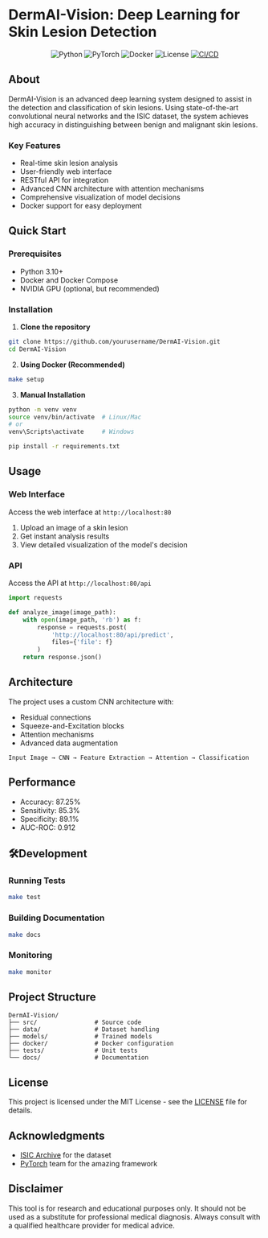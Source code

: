 
# DermAI-Vision: Deep Learning for Skin Lesion Detection

<div align="center">

![Python](https://img.shields.io/badge/Python-3.10-blue.svg)
![PyTorch](https://img.shields.io/badge/PyTorch-2.0-red.svg)
![Docker](https://img.shields.io/badge/Docker-20.10-blue.svg)
![License](https://img.shields.io/badge/license-MIT-green.svg)
[![CI/CD](https://github.com/yourusername/DermAI-Vision/actions/workflows/ci-cd.yml/badge.svg)](https://github.com/yourusername/DermAI-Vision/actions)

</div>

## About

DermAI-Vision is an advanced deep learning system designed to assist in the detection and classification of skin lesions. Using state-of-the-art convolutional neural networks and the ISIC dataset, the system achieves high accuracy in distinguishing between benign and malignant skin lesions.

### Key Features

- Real-time skin lesion analysis
- User-friendly web interface
- RESTful API for integration
- Advanced CNN architecture with attention mechanisms
- Comprehensive visualization of model decisions
- Docker support for easy deployment

## Quick Start

### Prerequisites

- Python 3.10+
- Docker and Docker Compose
- NVIDIA GPU (optional, but recommended)

### Installation

1. **Clone the repository**
```bash
git clone https://github.com/yourusername/DermAI-Vision.git
cd DermAI-Vision
```

2. **Using Docker (Recommended)**
```bash
make setup
```

3. **Manual Installation**
```bash
python -m venv venv
source venv/bin/activate  # Linux/Mac
# or
venv\Scripts\activate     # Windows

pip install -r requirements.txt
```

## Usage

### Web Interface

Access the web interface at `http://localhost:80`

1. Upload an image of a skin lesion
2. Get instant analysis results
3. View detailed visualization of the model's decision

### API

Access the API at `http://localhost:80/api`

```python
import requests

def analyze_image(image_path):
    with open(image_path, 'rb') as f:
        response = requests.post(
            'http://localhost:80/api/predict',
            files={'file': f}
        )
    return response.json()
```

## Architecture

The project uses a custom CNN architecture with:
- Residual connections
- Squeeze-and-Excitation blocks
- Attention mechanisms
- Advanced data augmentation

```
Input Image → CNN → Feature Extraction → Attention → Classification
```

## Performance

- Accuracy: 87.25%
- Sensitivity: 85.3%
- Specificity: 89.1%
- AUC-ROC: 0.912

## 🛠Development

### Running Tests
```bash
make test
```

### Building Documentation
```bash
make docs
```

### Monitoring
```bash
make monitor
```

## Project Structure

```
DermAI-Vision/
├── src/                # Source code
├── data/               # Dataset handling
├── models/             # Trained models
├── docker/             # Docker configuration
├── tests/              # Unit tests
└── docs/               # Documentation
```

## License

This project is licensed under the MIT License - see the [LICENSE](LICENSE) file for details.

## Acknowledgments

- [ISIC Archive](https://www.isic-archive.com/) for the dataset
- [PyTorch](https://pytorch.org/) team for the amazing framework

## Disclaimer

This tool is for research and educational purposes only. It should not be used as a substitute for professional medical diagnosis. Always consult with a qualified healthcare provider for medical advice.
